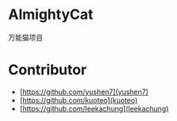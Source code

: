 # AlmightyCat

万能猫项目

# Contributor

- [https://github.com/yushen7](yushen7)
- [https://github.com/kuoteo](kuoteo)
- [https://github.com/leekachung](leekachung)
